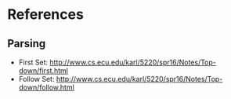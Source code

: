 # References

## Parsing

- First Set: http://www.cs.ecu.edu/karl/5220/spr16/Notes/Top-down/first.html
- Follow Set: http://www.cs.ecu.edu/karl/5220/spr16/Notes/Top-down/follow.html

